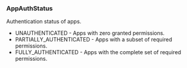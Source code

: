 ### AppAuthStatus
Authentication status of apps.

- UNAUTHENTICATED - Apps with zero granted permissions.
- PARTIALLY_AUTHENTICATED - Apps with a subset of required permissions.
- FULLY_AUTHENTICATED - Apps with the complete set of required permissions.
